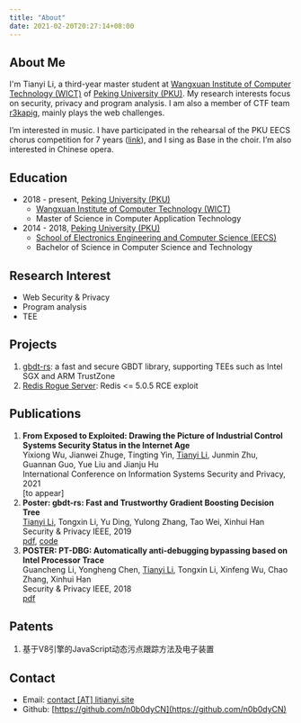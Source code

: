 ```yaml
---
title: "About"
date: 2021-02-20T20:27:14+08:00
---
```


## About Me

I'm Tianyi Li, a third-year master student at [Wangxuan Institute of Computer Technology (WICT)](https://www.wict.pku.edu.cn/) of [Peking University (PKU)](https://www.pku.edu.cn/).
My research interests focus on security, privacy and program analysis.
I am also a member of CTF team [r3kapig](https://r3kapig.com/), mainly plays the web challenges.

I’m interested in music.
I have participated in the rehearsal of the PKU EECS chorus competition for 7 years ([link](https://eecs129.site/)), and I sing as Base in the choir.
I’m also interested in Chinese opera.


## Education

* 2018 - present, [Peking University (PKU)](https://www.pku.edu.cn/)
    - [Wangxuan Institute of Computer Technology (WICT)](https://www.wict.pku.edu.cn/)
    - Master of Science in Computer Application Technology
* 2014 - 2018, [Peking University (PKU)](https://www.pku.edu.cn/)
    - [School of Electronics Engineering and Computer Science (EECS)](https://eecs.pku.edu.cn/)
    - Bachelor of Science in Computer Science and Technology

## Research Interest

* Web Security & Privacy
* Program analysis
* TEE


## Projects

1. [gbdt-rs](https://github.com/mesalock-linux/gbdt-rs): a fast and secure GBDT library, supporting TEEs such as Intel SGX and ARM TrustZone
1. [Redis Rogue Server](https://github.com/n0b0dyCN/redis-rogue-server): Redis <= 5.0.5 RCE exploit

## Publications
1. **From Exposed to Exploited: Drawing the Picture of Industrial Control Systems Security Status in the Internet Age**</br>
Yixiong Wu, Jianwei Zhuge, Tingting Yin, <u>Tianyi Li</u>, Junmin Zhu, Guannan Guo, Yue Liu and Jianju Hu</br>
International Conference on Information Systems Security and Privacy, 2021</br>
[to appear]
1. **Poster: gbdt-rs: Fast and Trustworthy Gradient Boosting Decision Tree**</br>
<u>Tianyi Li</u>, Tongxin Li, Yu Ding, Yulong Zhang, Tao Wei, Xinhui Han</br>
Security & Privacy IEEE, 2019</br>
[pdf](./papers/gbdt-rs-sp19.pdf), [code](https://github.com/mesalock-linux/gbdt-rs)
1. **POSTER: PT-DBG: Automatically anti-debugging bypassing based on Intel Processor Trace**</br>
Guancheng Li, Yongheng Chen, <u>Tianyi Li</u>, Tongxin Li, Xinfeng Wu, Chao Zhang, Xinhui Han</br>
Security & Privacy IEEE, 2018</br>
[pdf](./papers/ptdbg-sp18.pdf)

## Patents

1. 基于V8引擎的JavaScript动态污点跟踪方法及电子装置

## Contact

* Email: [contact \[AT\] litianyi.site](mailto:me@litianyi.site)
* Github: [https://github.com/n0b0dyCN](https://github.com/n0b0dyCN)

